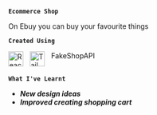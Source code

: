 **`Ecommerce Shop`**

On Ebuy you can buy your favourite things

**`Created Using`**

<img align="left" alt="React" width="30px" style="padding-right:10px;" src="https://cdn.jsdelivr.net/gh/devicons/devicon/icons/react/react-original.svg" />
<img align="left" alt="Tailwind" width="30px" style="padding-right:10px;" src="https://cdn.jsdelivr.net/gh/devicons/devicon/icons/tailwindcss/tailwindcss-plain.svg" />
FakeShopAPI
<br></br>

**`What I've Learnt`**
+ ***New design ideas***
+ ***Improved creating shopping cart***

